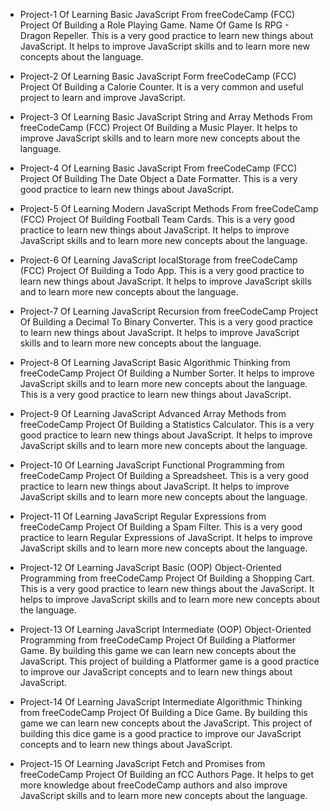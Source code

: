 - Project-1 Of Learning Basic JavaScript From freeCodeCamp (FCC) Project Of Building a Role Playing Game. Name Of Game Is RPG - Dragon Repeller. This is a very good practice to learn new things about JavaScript. It helps to improve JavaScript skills and to learn more new concepts about the language.

- Project-2 Of Learning Basic JavaScript Form freeCodeCamp (FCC) Project Of Building a Calorie Counter. It is a very common and useful project to learn and improve JavaScript.

- Project-3 Of Learning Basic JavaScript String and Array Methods From freeCodeCamp (FCC) Project Of Building a Music Player. It helps to improve JavaScript skills and to learn more new concepts about the language.

- Project-4 Of Learning Basic JavaScript From freeCodeCamp (FCC) Project Of Building The Date Object a Date Formatter. This is a very good practice to learn new things about JavaScript.

- Project-5 Of Learning Modern JavaScript Methods From freeCodeCamp (FCC) Project Of Building Football Team Cards. This is a very good practice to learn new things about JavaScript. It helps to improve JavaScript skills and to learn more new concepts about the language.

- Project-6 Of Learning JavaScript localStorage from freeCodeCamp (FCC) Project Of Building a Todo App. This is a very good practice to learn new things about JavaScript. It helps to improve JavaScript skills and to learn more new concepts about the language.

- Project-7 Of Learning JavaScript Recursion from freeCodeCamp Project Of Building a Decimal To Binary Converter. This is a very good practice to learn new things about JavaScript. It helps to improve JavaScript skills and to learn more new concepts about the language.

- Project-8 Of Learning JavaScript Basic Algorithmic Thinking from freeCodeCamp Project Of Building a Number Sorter. It helps to improve JavaScript skills and to learn more new concepts about the language. This is a very good practice to learn new things about JavaScript.

- Project-9 Of Learning JavaScript Advanced Array Methods from freeCodeCamp Project Of Building a Statistics Calculator. This is a very good practice to learn new things about JavaScript. It helps to improve JavaScript skills and to learn more new concepts about the language.

- Project-10 Of Learning JavaScript Functional Programming from freeCodeCamp Project Of Building a Spreadsheet. This is a very good practice to learn new things about JavaScript. It helps to improve JavaScript skills and to learn more new concepts about the language.

- Project-11 Of Learning JavaScript Regular Expressions from freeCodeCamp Project Of Building a Spam Filter. This is a very good practice to learn Regular Expressions of JavaScript. It helps to improve JavaScript skills and to learn more new concepts about the language.

- Project-12 Of Learning JavaScript Basic (OOP) Object-Oriented Programming from freeCodeCamp Project Of Building a Shopping Cart. This is a very good practice to learn new things about the JavaScript. It helps to improve JavaScript skills and to learn more new concepts about the language.

- Project-13 Of Learning JavaScript Intermediate (OOP) Object-Oriented Programming from freeCodeCamp Project Of Building a Platformer Game. By building this game we can learn new concepts about the JavaScript. This project of building a Platformer game is a good practice to improve our JavaScript concepts and to learn new things about JavaScript.

- Project-14 Of Learning JavaScript Intermediate Algorithmic Thinking from freeCodeCamp Project Of Building a Dice Game. By building this game we can learn new concepts about the JavaScript. This project of building this dice game is a good practice to improve our JavaScript concepts and to learn new things about JavaScript.

- Project-15 Of Learning JavaScript Fetch and Promises from freeCodeCamp Project Of Building an fCC Authors Page. It helps to get more knowledge about freeCodeCamp authors and also improve JavaScript skills and to learn more new concepts about the language.
